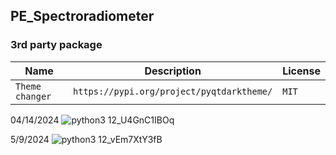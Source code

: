 ## PE_Spectroradiometer


### 3rd party package <br />

|  Name | Description | License |
| - | - | - |
| `Theme changer` | `https://pypi.org/project/pyqtdarktheme/` | `MIT` |

 04/14/‎2024
![python3 12_U4GnC1IBOq](https://github.com/ligerr13/PE_Spectroradiometer/assets/126343507/91ca5392-d754-49c9-9754-45c7763128f6)

5/9/2024
![python3 12_vEm7XtY3fB](https://github.com/ligerr13/PE_Spectroradiometer/assets/126343507/63a892e7-dfc8-4e4b-a8db-10cdbef262a7)
